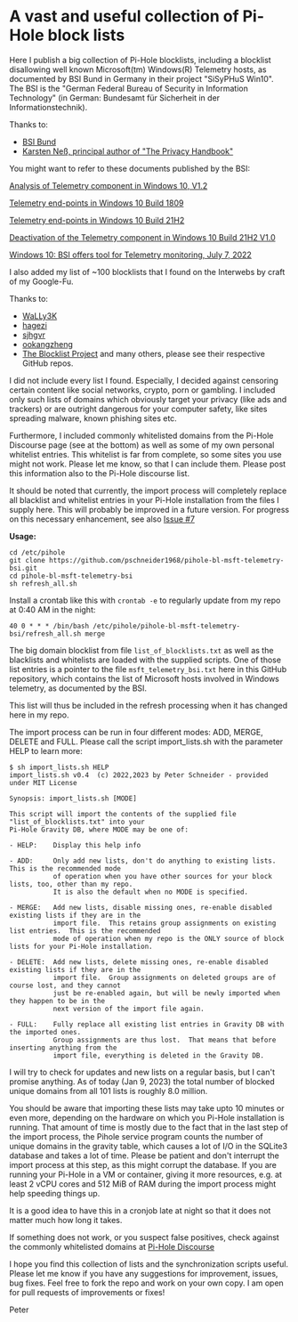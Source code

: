 # A vast and useful collection of Pi-Hole block lists

Here I publish a big collection of Pi-Hole blocklists, including a blocklist disallowing well known
Microsoft(tm) Windows(R) Telemetry hosts, as documented by BSI Bund in Germany in their project "SiSyPHuS Win10".
The BSI is the "German Federal Bureau of Security in Information Technology" (in German: Bundesamt für Sicherheit in der Informationstechnik).

Thanks to:  
- [BSI Bund](https://www.bsi.bund.de/)  
- [Karsten Neß, principal author of "The Privacy Handbook"](https://www.privacy-handbuch.de/autoren.htm)  


You might want to refer to these documents published by the BSI:

[Analysis of Telemetry component in Windows 10, V1.2](https://www.bsi.bund.de/SharedDocs/Downloads/DE/BSI/Cyber-Sicherheit/SiSyPHus/Analyse_Telemetriekomponente_1_2.html)

[Telemetry end-points in Windows 10 Build 1809](https://www.bsi.bund.de/SharedDocs/Downloads/DE/BSI/Cyber-Sicherheit/SiSyPHus/Telemetrie-Endpunkte_Windows10_Build_1809.html)

[Telemetry end-points in Windows 10 Build 21H2](https://www.bsi.bund.de/SharedDocs/Downloads/DE/BSI/Cyber-Sicherheit/SiSyPHus/Telemetrie-Endpunkte_Windows10_Build_Build_21H2.html)

[Deactivation of the Telemetry component in Windows 10 Build 21H2 V1.0](https://www.bsi.bund.de/SharedDocs/Downloads/DE/BSI/Cyber-Sicherheit/SiSyPHus/E20172000_BSI_Win10_AFUNKT_TELE_DEAKTIVIEREN_v1_0.html)

[Windows 10: BSI offers tool for Telemetry monitoring, July 7, 2022](https://www.bsi.bund.de/DE/Service-Navi/Presse/Alle-Meldungen-News/Meldungen/Tool_Telemetrie-Monitoring_220719.html)


I also added my list of ~100 blocklists that I found on the Interwebs by craft of my Google-Fu.  

Thanks to:  
- [WaLLy3K](https://firebog.net/)  
- [hagezi](https://github.com/hagezi)  
- [sjhgvr](https://oisd.nl/)  
- [ookangzheng](https://github.com/ookangzheng)
- [The Blocklist Project](https://github.com/blocklistproject)
and many others, please see their respective GitHub repos.

I did not include every list I found.  Especially, I decided against censoring certain content like social networks,
crypto, porn or gambling.  I included only such lists of domains which obviously target your privacy (like ads and trackers)
or are outright dangerous for your computer safety, like sites spreading malware, known phishing sites etc.

Furthermore, I included commonly whitelisted domains from the Pi-Hole Discourse page (see at the bottom)
as well as some of my own personal whitelist entries.  This whitelist is far from complete, so some sites
you use might not work.  Please let me know, so that I can include them.  Please post this information
also to the Pi-Hole discourse list.

It should be noted that currently, the import process will completely replace all blacklist and whitelist entries
in your Pi-Hole installation from the files I supply here.  This will probably be improved in a future version.
For progress on this necessary enhancement, see also [Issue #7](https://github.com/pschneider1968/pihole-bl-msft-telemetry-bsi/issues/7)



**Usage:**

    cd /etc/pihole
    git clone https://github.com/pschneider1968/pihole-bl-msft-telemetry-bsi.git
    cd pihole-bl-msft-telemetry-bsi
    sh refresh_all.sh


Install a crontab like this with `crontab -e` to regularly update from my repo at 0:40 AM in the night:

    40 0 * * * /bin/bash /etc/pihole/pihole-bl-msft-telemetry-bsi/refresh_all.sh merge


The big domain blocklist from file `list_of_blocklists.txt` as well as the blacklists and whitelists are
loaded with the supplied scripts.  One of those list entries is a pointer to the file `msft_telemetry_bsi.txt`
here in this GitHub repository, which contains the list of Microsoft hosts involved in Windows telemetry,
as documented by the BSI.

This list will thus be included in the refresh processing when it has changed here in my repo.


The import process can be run in four different modes: ADD, MERGE, DELETE and FULL.
Please call the script import_lists.sh with the parameter HELP to learn more:


    
    $ sh import_lists.sh HELP
    import_lists.sh v0.4  (c) 2022,2023 by Peter Schneider - provided under MIT License
    
    Synopsis: import_lists.sh [MODE]
    
    This script will import the contents of the supplied file "list_of_blocklists.txt" into your
    Pi-Hole Gravity DB, where MODE may be one of:
    
    - HELP:    Display this help info

    - ADD:     Only add new lists, don't do anything to existing lists.  This is the recommended mode
               of operation when you have other sources for your block lists, too, other than my repo.
               It is also the default when no MODE is specified.

    - MERGE:   Add new lists, disable missing ones, re-enable disabled existing lists if they are in the
               import file.  This retains group assignments on existing list entries.  This is the recommended
               mode of operation when my repo is the ONLY source of block lists for your Pi-Hole installation.

    - DELETE:  Add new lists, delete missing ones, re-enable disabled existing lists if they are in the
               import file.  Group assignments on deleted groups are of course lost, and they cannot
               just be re-enabled again, but will be newly imported when they happen to be in the
               next version of the import file again.

    - FULL:    Fully replace all existing list entries in Gravity DB with the imported ones.
               Group assignments are thus lost.  That means that before inserting anything from the
               import file, everything is deleted in the Gravity DB.
    
    

I will try to check for updates and new lists on a regular basis, but I can't promise anything.
As of today (Jan 9, 2023) the total number of blocked unique domains from all 101 lists is 
roughly 8.0 million.

You should be aware that importing these lists may take upto 10 minutes or even more, depending on
the hardware on which you Pi-Hole installation is running.  That amount of time is mostly due to the fact
that in the last step of the import process, the Pihole service program counts the number of unique domains
in the gravity table, which causes a lot of I/O in the SQLite3 database and takes a lot of time.
Please be patient and don't interrupt the import process at this step, as this might corrupt the database.
If you are running your Pi-Hole in a VM or container, giving it more resources, e.g. at least 2 vCPU cores
and 512 MiB of RAM during the import process might help speeding things up.

It is a good idea to have this in a cronjob late at night so that it does not matter much how long it takes.


If something does not work, or you suspect false positives, check against the commonly whitelisted domains
at [Pi-Hole Discourse](https://discourse.pi-hole.net/t/commonly-whitelisted-domains/212)


I hope you find this collection of lists and the synchronization scripts useful.  Please let me know if you have
any suggestions for improvement, issues, bug fixes.  Feel free to fork the repo and work on your own copy.
I am open for pull requests of improvements or fixes!

Peter

